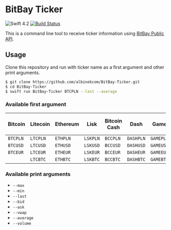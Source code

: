 # BitBay Ticker

![Swift 4.2](https://img.shields.io/badge/Swift-4.2-orange.svg)
[![Build Status](https://travis-ci.org/albinekcom/BitBay-Ticker.svg?branch=master)](https://travis-ci.org/albinekcom/BitBay-Ticker)

This is a command line tool to receive ticker information using [BitBay Public API](https://www.bitbay.net/en/api-public).

## Usage

Clone this repository and run with ticker name as a first argument and other print arguments.

```bash
$ git clone https://github.com/albinekcom/BitBay-Ticker.git
$ cd BitBay-Ticker
$ swift run BitBay-Ticker BTCPLN --last --average
```

### Available first argument

| Bitcoin  | Litecoin | Ethereum | Lisk     | Bitcoin Cash | Dash      | Game      | Bitcoin Gold | KZCash   | Ripple   | Infinity Economics | Monero   | Zcash    | Golem    | OmiseGO  | FuturoCoin | Augur    | Basic Attention Token | 0x       | TenX     | Neufund  |
|----------|----------|----------|----------|--------------|-----------|-----------|--------------|----------|----------|--------------------|----------|----------|----------|----------|------------|----------|-----------------------|----------|----------|----------|
| `BTCPLN` | `LTCPLN` | `ETHPLN` | `LSKPLN` | `BCCPLN`     | `DASHPLN` | `GAMEPLN` | `BTGPLN`     | `KZCPLN` | `XRPPLN` | `XINPLN`           | `XMRPLN` | `ZECPLN` | `GNTPLN` | `OMGPLN` | `FTOPLN`   | `REPPLN` | `BATPLN`              | `ZRXPLN` | `PAYPLN` | `NEUPLN` |
| `BTCUSD` | `LTCUSD` | `ETHUSD` | `LSKUSD` | `BCCUSD`     | `DASHUSD` | `GAMEUSD` | `BTGUSD`     | `KZCUSD` | `XRPEUR` | `XINEUR`           | `XMREUR` | `ZECEUR` | `GNTEUR` | `OMGEUR` | `FTOEUR`   | `REPEUR` | `BATEUR`              | `ZRXEUR` | `PAYEUR` | `NEUEUR` |
| `BTCEUR` | `LTCEUR` | `ETHEUR` | `LSKEUR` | `BCCEUR`     | `DASHEUR` | `GAMEEUR` | `BTGEUR`     | `KZCEUR` | `XRPUSD` | `XINUSD`           | `XMRUSD` | `ZECUSD` | `GNTUSD` | `OMGUSD` | `FTOUSD`   | `REPUSD` | `BATUSD`              | `ZRXUSD` | `PAYUSD` | `NEUUSD` |
|          | `LTCBTC` | `ETHBTC` | `LSKBTC` | `BCCBTC`     | `DASHBTC` | `GAMEBTC` | `BTGBTC`     | `KZCBTC` | `XRPBTC` | `XINBTC`           | `XMRBTC` | `ZECBTC` | `GNTBTC` | `OMGBTC` | `FTOBTC`   | `REPBTC` | `BATBTC`              | `ZRXBTC` | `PAYBTC` | `NEUBTC` |

### Available print arguments

- `--max`
- `--min`
- `--last`
- `--bid`
- `--ask`
- `--vwap`
- `--average`
- `--volume`
